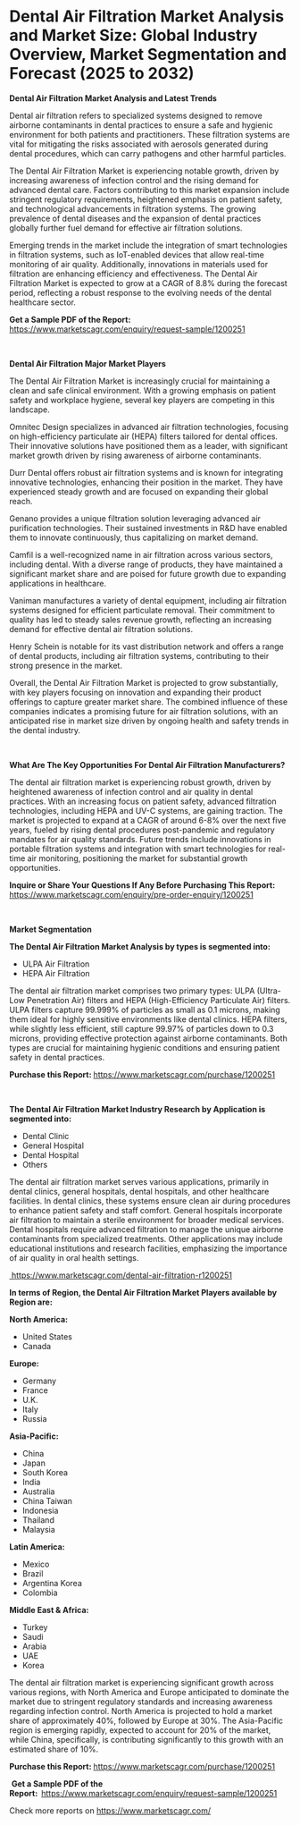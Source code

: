 <p><h1>Dental Air Filtration Market Analysis and Market Size: Global Industry Overview, Market Segmentation and Forecast (2025 to 2032)</h1></p><p><strong>Dental Air Filtration Market Analysis and Latest Trends</strong></p>
<p><p>Dental air filtration refers to specialized systems designed to remove airborne contaminants in dental practices to ensure a safe and hygienic environment for both patients and practitioners. These filtration systems are vital for mitigating the risks associated with aerosols generated during dental procedures, which can carry pathogens and other harmful particles.</p><p>The Dental Air Filtration Market is experiencing notable growth, driven by increasing awareness of infection control and the rising demand for advanced dental care. Factors contributing to this market expansion include stringent regulatory requirements, heightened emphasis on patient safety, and technological advancements in filtration systems. The growing prevalence of dental diseases and the expansion of dental practices globally further fuel demand for effective air filtration solutions.</p><p>Emerging trends in the market include the integration of smart technologies in filtration systems, such as IoT-enabled devices that allow real-time monitoring of air quality. Additionally, innovations in materials used for filtration are enhancing efficiency and effectiveness. The Dental Air Filtration Market is expected to grow at a CAGR of 8.8% during the forecast period, reflecting a robust response to the evolving needs of the dental healthcare sector.</p></p>
<p><strong>Get a Sample PDF of the Report:&nbsp;</strong> <a href="https://www.marketscagr.com/enquiry/request-sample/1200251?utm_campaign=2724&utm_medium=2&utm_source=Github&utm_content=ia&utm_term=03032025&utm_id=dental-air-filtration">https://www.marketscagr.com/enquiry/request-sample/1200251</a></p>
<p>&nbsp;</p>
<p><strong>Dental Air Filtration Major Market Players</strong></p>
<p><p>The Dental Air Filtration Market is increasingly crucial for maintaining a clean and safe clinical environment. With a growing emphasis on patient safety and workplace hygiene, several key players are competing in this landscape.</p><p>Omnitec Design specializes in advanced air filtration technologies, focusing on high-efficiency particulate air (HEPA) filters tailored for dental offices. Their innovative solutions have positioned them as a leader, with significant market growth driven by rising awareness of airborne contaminants.</p><p>Durr Dental offers robust air filtration systems and is known for integrating innovative technologies, enhancing their position in the market. They have experienced steady growth and are focused on expanding their global reach.</p><p>Genano provides a unique filtration solution leveraging advanced air purification technologies. Their sustained investments in R&D have enabled them to innovate continuously, thus capitalizing on market demand.</p><p>Camfil is a well-recognized name in air filtration across various sectors, including dental. With a diverse range of products, they have maintained a significant market share and are poised for future growth due to expanding applications in healthcare.</p><p>Vaniman manufactures a variety of dental equipment, including air filtration systems designed for efficient particulate removal. Their commitment to quality has led to steady sales revenue growth, reflecting an increasing demand for effective dental air filtration solutions.</p><p>Henry Schein is notable for its vast distribution network and offers a range of dental products, including air filtration systems, contributing to their strong presence in the market.</p><p>Overall, the Dental Air Filtration Market is projected to grow substantially, with key players focusing on innovation and expanding their product offerings to capture greater market share. The combined influence of these companies indicates a promising future for air filtration solutions, with an anticipated rise in market size driven by ongoing health and safety trends in the dental industry.</p></p>
<p>&nbsp;</p>
<p><strong>What Are The Key Opportunities For Dental Air Filtration Manufacturers?</strong></p>
<p><p>The dental air filtration market is experiencing robust growth, driven by heightened awareness of infection control and air quality in dental practices. With an increasing focus on patient safety, advanced filtration technologies, including HEPA and UV-C systems, are gaining traction. The market is projected to expand at a CAGR of around 6-8% over the next five years, fueled by rising dental procedures post-pandemic and regulatory mandates for air quality standards. Future trends include innovations in portable filtration systems and integration with smart technologies for real-time air monitoring, positioning the market for substantial growth opportunities.</p></p>
<p><strong>Inquire or Share Your Questions If Any Before Purchasing This Report:</strong> <a href="https://www.marketscagr.com/enquiry/pre-order-enquiry/1200251?utm_campaign=2724&utm_medium=2&utm_source=Github&utm_content=ia&utm_term=03032025&utm_id=dental-air-filtration">https://www.marketscagr.com/enquiry/pre-order-enquiry/1200251</a></p>
<p>&nbsp;</p>
<p><strong>Market Segmentation</strong></p>
<p><strong>The Dental Air Filtration Market Analysis by types is segmented into:</strong></p>
<p><ul><li>ULPA Air Filtration</li><li>HEPA Air Filtration</li></ul></p>
<p><p>The dental air filtration market comprises two primary types: ULPA (Ultra-Low Penetration Air) filters and HEPA (High-Efficiency Particulate Air) filters. ULPA filters capture 99.999% of particles as small as 0.1 microns, making them ideal for highly sensitive environments like dental clinics. HEPA filters, while slightly less efficient, still capture 99.97% of particles down to 0.3 microns, providing effective protection against airborne contaminants. Both types are crucial for maintaining hygienic conditions and ensuring patient safety in dental practices.</p></p>
<p><strong>Purchase this Report:&nbsp;</strong><a href="https://www.marketscagr.com/purchase/1200251?utm_campaign=2724&utm_medium=2&utm_source=Github&utm_content=ia&utm_term=03032025&utm_id=dental-air-filtration">https://www.marketscagr.com/purchase/1200251</a></p>
<p>&nbsp;</p>
<p><strong>The Dental Air Filtration Market Industry Research by Application is segmented into:</strong></p>
<p><ul><li>Dental Clinic</li><li>General Hospital</li><li>Dental Hospital</li><li>Others</li></ul></p>
<p><p>The dental air filtration market serves various applications, primarily in dental clinics, general hospitals, dental hospitals, and other healthcare facilities. In dental clinics, these systems ensure clean air during procedures to enhance patient safety and staff comfort. General hospitals incorporate air filtration to maintain a sterile environment for broader medical services. Dental hospitals require advanced filtration to manage the unique airborne contaminants from specialized treatments. Other applications may include educational institutions and research facilities, emphasizing the importance of air quality in oral health settings.</p></p>
<p><a href="https://www.marketscagr.com/dental-air-filtration-r1200251?utm_campaign=2724&utm_medium=2&utm_source=Github&utm_content=ia&utm_term=03032025&utm_id=dental-air-filtration">&nbsp;https://www.marketscagr.com/dental-air-filtration-r1200251</a></p>
<p><strong>In terms of Region, the Dental Air Filtration Market Players available by Region are:</strong></p>
<p>
    <p> <strong> North America: </strong>
        <ul>
            <li>United States</li>
            <li>Canada</li>
        </ul>
        </p> 
    <p> <strong> Europe: </strong>
        <ul>
            <li>Germany</li>
            <li>France</li>
            <li>U.K.</li>
            <li>Italy</li>
            <li>Russia</li>
        </ul>
        </p> 
    <p> <strong> Asia-Pacific: </strong>
        <ul>
            <li>China</li>
            <li>Japan</li>
            <li>South Korea</li>
            <li>India</li>
            <li>Australia</li>
            <li>China Taiwan</li>
            <li>Indonesia</li>
            <li>Thailand</li>
            <li>Malaysia</li>
        </ul>
        </p> 
    <p> <strong> Latin America: </strong>
        <ul>
            <li>Mexico</li>
            <li>Brazil</li>
            <li>Argentina Korea</li>
            <li>Colombia</li>
        </ul>
        </p> 
    <p> <strong> Middle East & Africa: </strong>
        <ul>
            <li>Turkey</li>
            <li>Saudi</li>
            <li>Arabia</li>
            <li>UAE</li>
            <li>Korea</li>
        </ul>
    </p>
    </p>
<p><p>The dental air filtration market is experiencing significant growth across various regions, with North America and Europe anticipated to dominate the market due to stringent regulatory standards and increasing awareness regarding infection control. North America is projected to hold a market share of approximately 40%, followed by Europe at 30%. The Asia-Pacific region is emerging rapidly, expected to account for 20% of the market, while China, specifically, is contributing significantly to this growth with an estimated share of 10%.</p></p>
<p><strong>Purchase this Report: </strong><a href="https://www.marketscagr.com/purchase/1200251?utm_campaign=2724&utm_medium=2&utm_source=Github&utm_content=ia&utm_term=03032025&utm_id=dental-air-filtration">https://www.marketscagr.com/purchase/1200251</a></p>
<p>&nbsp;<strong>Get a Sample PDF of the Report:&nbsp;&nbsp;</strong><a href="https://www.marketscagr.com/enquiry/request-sample/1200251?utm_campaign=2724&utm_medium=2&utm_source=Github&utm_content=ia&utm_term=03032025&utm_id=dental-air-filtration">https://www.marketscagr.com/enquiry/request-sample/1200251</a></p>
<p><strong></strong></p>
<p>Check more reports on <a href="https://www.marketscagr.com/?utm_campaign=2724&utm_medium=2&utm_source=Github&utm_content=ia&utm_term=03032025&utm_id=dental-air-filtration">https://www.marketscagr.com/</a></p>